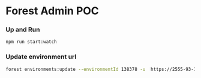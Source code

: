 # Forest Admin POC

### Up and Run
```
npm run start:watch
```

### Update environment url
```bash
forest environments:update --environmentId 138378 -u  https://2555-93-175-234-109.ngrok-free.app
```

